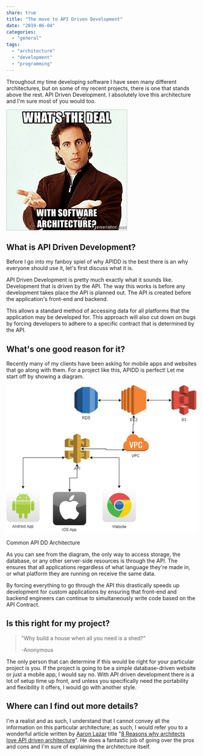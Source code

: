 ```yaml
---
share: true
title: "The move to API Driven Development"
date: "2019-06-04"
categories: 
  - "general"
tags: 
  - "architecture"
  - "development"
  - "programming"
---
```


Throughout my time developing software I have seen many different architectures, but on some of my recent projects, there is one that stands above the rest. API Driven Development. I absolutely love this architecture and I'm sure most of you would too.

![](ebbe3-whats-the-deal-with-software-architecture.jpg)

## What is API Driven Development?

Before I go into my fanboy spiel of why APIDD is the best there is an why everyone should use it, let's first discuss what it is.

API Driven Development is pretty much exactly what it sounds like. Development that is driven by the API. The way this works is before any development takes place the API is planned out. The API is created before the application's front-end and backend.

This allows a standard method of accessing data for all platforms that the application may be developed for. This approach will also cut down on bugs by forcing developers to adhere to a specific contract that is determined by the API.

## What's one good reason for it?

Recently many of my clients have been asking for mobile apps and websites that go along with them. For a project like this, APIDD is perfect! Let me start off by showing a diagram.

![Common API DD Architecture](112cc-untitled-diagram.jpg)

Common API DD Architecture

As you can see from the diagram, the only way to access storage, the database, or any other server-side resources is through the API. The ensures that all applications regardless of what language they're made in, or what platform they are running on receive the same data.

By forcing everything to go through the API this drastically speeds up development for custom applications by ensuring that front-end and backend engineers can continue to simultaneously write code based on the API Contract.

## Is this right for my project?

> "Why build a house when all you need is a shed?"
> 
> \-Anonymous

The only person that can determine if this would be right for your particular project is you. If the project is going to be a simple database-driven website or just a mobile app, I would say no. With API driven development there is a lot of setup time up front, and unless you specifically need the portability and flexibility it offers, I would go with another style.

## Where can I find out more details?

I'm a realist and as such, I understand that I cannot convey all the information on this particular architecture; as such, I would refer you to a wonderful article written by [Aaron Lazar](https://hub.packtpub.com/author/aaronl/) title "[8 Reasons why architects love API driven architecture](https://hub.packtpub.com/architects-love-api-driven-architecture/)". He does a fantastic job of going over the pros and cons and I'm sure of explaining the architecture itself.
